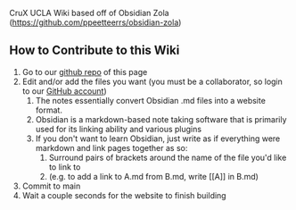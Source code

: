 CruX UCLA Wiki based off of Obsidian Zola (https://github.com/ppeetteerrs/obsidian-zola)
## How to Contribute to this Wiki
1. Go to our [github repo](https://github.com/crux-ucla/crux-wiki) of this page
2. Edit and/or add the files you want (you must be a collaborator, so login to our [GitHub account](https://github.com/crux-ucla))
	1. The notes essentially convert Obsidian .md files into a website format.
	2. Obsidian is a markdown-based note taking software that is primarily used for its linking ability and various plugins
	3. If you don't want to learn Obsidian, just write as if everything were markdown and link pages together as so:
		1. Surround pairs of brackets around the name of the file you'd like to link to
		2. (e.g. to add a link to A.md from B.md, write \[\[A\]\] in B.md)
3. Commit to main
4. Wait a couple seconds for the website to finish building